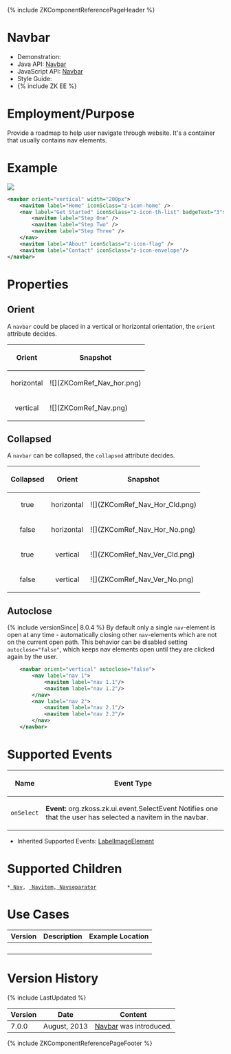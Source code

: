 {% include ZKComponentReferencePageHeader %}

# Navbar

- Demonstration:
- Java API:
  [Navbar](http://www.zkoss.org/javadoc/latest/zk/org/zkoss/zkmax/zul/Navbar.html)
- JavaScript API:
  [Navbar](http://www.zkoss.org/javadoc/latest/jsdoc/zkmax/nav/Navbar.html)
- Style Guide:
- {% include ZK EE %}

# Employment/Purpose

Provide a roadmap to help user navigate through website. It's a
container that usually contains nav elements.

# Example

![](ZKComRef_Nav.png)

``` xml
<navbar orient="vertical" width="200px">
    <navitem label="Home" iconSclass="z-icon-home" />
    <nav label="Get Started" iconSclass="z-icon-th-list" badgeText="3">
        <navitem label="Step One" />
        <navitem label="Step Two" />
        <navitem label="Step Three" />
    </nav>
    <navitem label="About" iconSclass="z-icon-flag" />
    <navitem label="Contact" iconSclass="z-icon-envelope"/>
</navbar>
```

# Properties

## Orient

A `navbar` could be placed in a vertical or horizontal orientation, the
`orient` attribute decides.

<table>
<thead>
<tr class="header">
<th><center>
<p>Orient</p>
</center></th>
<th><center>
<p>Snapshot</p>
</center></th>
</tr>
</thead>
<tbody>
<tr class="odd">
<td><center>
<p>horizontal</p>
</center></td>
<td>![](ZKComRef_Nav_hor.png)</td>
</tr>
<tr class="even">
<td><center>
<p>vertical</p>
</center></td>
<td>![](ZKComRef_Nav.png)</td>
</tr>
</tbody>
</table>

## Collapsed

A `navbar` can be collapsed, the `collapsed` attribute decides.

<table>
<thead>
<tr class="header">
<th><center>
<p>Collapsed</p>
</center></th>
<th><center>
<p>Orient</p>
</center></th>
<th><center>
<p>Snapshot</p>
</center></th>
</tr>
</thead>
<tbody>
<tr class="odd">
<td><center>
<p>true</p>
</center></td>
<td><center>
<p>horizontal</p>
</center></td>
<td>![](ZKComRef_Nav_Hor_Cld.png)</td>
</tr>
<tr class="even">
<td><center>
<p>false</p>
</center></td>
<td><center>
<p>horizontal</p>
</center></td>
<td>![](ZKComRef_Nav_Hor_No.png)</td>
</tr>
<tr class="odd">
<td><center>
<p>true</p>
</center></td>
<td><center>
<p>vertical</p>
</center></td>
<td>![](ZKComRef_Nav_Ver_Cld.png)</td>
</tr>
<tr class="even">
<td><center>
<p>false</p>
</center></td>
<td><center>
<p>vertical</p>
</center></td>
<td>![](ZKComRef_Nav_Ver_No.png)</td>
</tr>
</tbody>
</table>

## Autoclose

{% include versionSince\| 8.0.4 %} By default only a single
`nav`-element is open at any time - automatically closing other
`nav`-elements which are not on the current open path. This behavior can
be disabled setting `autoclose="false"`, which keeps nav elements open
until they are clicked again by the user.

``` xml
    <navbar orient="vertical" autoclose="false">
        <nav label="nav 1">
            <navitem label="nav 1.1"/>
            <navitem label="nav 1.2"/>
        </nav>
        <nav label="nav 2">
            <navitem label="nav 2.1"/>
            <navitem label="nav 2.2"/>
        </nav>
    </navbar>
```

# Supported Events

<table>
<thead>
<tr class="header">
<th><center>
<p>Name</p>
</center></th>
<th><center>
<p>Event Type</p>
</center></th>
</tr>
</thead>
<tbody>
<tr class="odd">
<td><center>
<p><code>onSelect</code></p>
</center></td>
<td><p><strong>Event:</strong>
<javadoc>org.zkoss.zk.ui.event.SelectEvent</javadoc> Notifies one that
the user has selected a navitem in the navbar.</p></td>
</tr>
</tbody>
</table>

- Inherited Supported Events: [
  LabelImageElement](ZK_Component_Reference/Base_Components/LabelImageElement#Supported_Events)

# Supported Children

`*`[` Nav`](ZK_Component_Reference/Essential_Components/Nav)`, `[` Navitem`](ZK_Component_Reference/Essential_Components/Nav/Navitem)`,`[` Navseparator`](ZK_Component_Reference/Essential_Components/Nav/Navseparator)

# Use Cases

| Version | Description | Example Location |
|---------|-------------|------------------|
|         |             |                  |

# Version History

{% include LastUpdated %}

| Version | Date         | Content                                                                                          |
|---------|--------------|--------------------------------------------------------------------------------------------------|
| 7.0.0   | August, 2013 | [Navbar](http://www.zkoss.org/javadoc/latest/zk/org/zkoss/zkmax/zul/Navbar.html) was introduced. |

{% include ZKComponentReferencePageFooter %}
